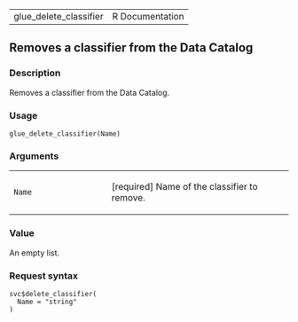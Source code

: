 <table style="width: 100%;">
<tbody>
<tr class="odd">
<td>glue_delete_classifier</td>
<td style="text-align: right;">R Documentation</td>
</tr>
</tbody>
</table>

## Removes a classifier from the Data Catalog

### Description

Removes a classifier from the Data Catalog.

### Usage

    glue_delete_classifier(Name)

### Arguments

<table>
<colgroup>
<col style="width: 35%" />
<col style="width: 65%" />
</colgroup>
<tbody>
<tr class="odd">
<td><code id="glue_delete_classifier_:_Name">Name</code></td>
<td><p>[required] Name of the classifier to remove.</p></td>
</tr>
</tbody>
</table>

### Value

An empty list.

### Request syntax

    svc$delete_classifier(
      Name = "string"
    )
